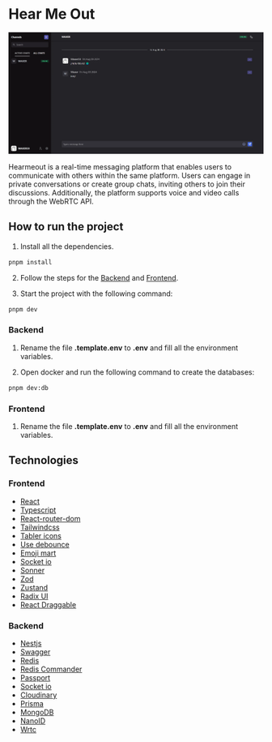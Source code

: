 # Hear Me Out

<img src="./docs/hearmeout.webp"/>

Hearmeout is a real-time messaging platform that enables users to communicate with others within the same platform. Users can engage in private conversations or create group chats, inviting others to join their discussions. Additionally, the platform supports voice and video calls through the WebRTC API.

## How to run the project

1. Install all the dependencies.

```bash
pnpm install
```

2. Follow the steps for the [Backend](#backend) and [Frontend](#frontend).

3. Start the project with the following command:

```bash
pnpm dev
```

### Backend

1. Rename the file **.template.env** to **.env** and fill all the environment variables.

2. Open docker and run the following command to create the databases:

```bash
pnpm dev:db
```

### Frontend

1. Rename the file **.template.env** to **.env** and fill all the environment variables.

## Technologies

### Frontend

- [React](https://reactjs.org/)
- [Typescript](https://www.typescriptlang.org/)
- [React-router-dom](https://reactrouter.com/en/main)
- [Tailwindcss](https://tailwindcss.com/)
- [Tabler icons](https://tabler-icons.io/)
- [Use debounce](https://github.com/xnimorz/use-debounce#readme)
- [Emoji mart](https://missiveapp.com/open/emoji-mart)
- [Socket io](https://socket.io/)
- [Sonner](https://sonner.emilkowal.ski/)
- [Zod](https://zod.dev/)
- [Zustand](https://docs.pmnd.rs/)
- [Radix UI](https://www.radix-ui.com/)
- [React Draggable](https://www.npmjs.com/package/react-draggable)

### Backend

- [Nestjs](https://nestjs.com/)
- [Swagger](https://swagger.io)
- [Redis](https://redis.io/)
- [Redis Commander](https://github.com/joeferner/redis-commander)
- [Passport](https://www.passportjs.org/)
- [Socket io](https://socket.io/)
- [Cloudinary](https://cloudinary.com/)
- [Prisma](https://www.prisma.io/)
- [MongoDB](https://www.mongodb.com/)
- [NanoID](https://www.npmjs.com/package/nanoid/v/3.3.4)
- [Wrtc](https://www.npmjs.com/package/wrtc)
